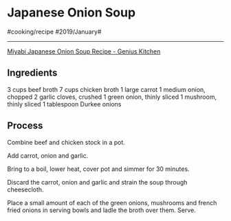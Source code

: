 # Japanese Onion Soup
#cooking/recipe #2019/January#
- - - -
[Miyabi Japanese Onion Soup Recipe - Genius Kitchen](https://www.geniuskitchen.com/recipe/miyabi-japanese-onion-soup-410663?ftab=tweaks)

## Ingredients
3 cups beef broth
7 cups chicken broth
1 large carrot
1 medium onion, chopped
2 garlic cloves, crushed
1 green onion, thinly sliced
1 mushroom, thinly sliced
1 tablespoon Durkee onions

## Process
Combine beef and chicken stock in a pot.

Add carrot, onion and garlic.

Bring to a boil, lower heat, cover pot and simmer for 30 minutes.

Discard the carrot, onion and garlic and strain the soup through cheesecloth.

Place a small amount of each of the green onions, mushrooms and french fried onions in serving bowls and ladle the broth over them. Serve.